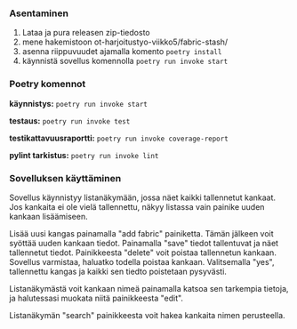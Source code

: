 

### Asentaminen
1. Lataa ja pura releasen zip-tiedosto
2. mene hakemistoon ot-harjoitustyo-viikko5/fabric-stash/
3. asenna riippuvuudet ajamalla komento `poetry install` 
4. käynnistä sovellus komennolla `poetry run invoke start`

### Poetry komennot
**käynnistys:** `poetry run invoke start`

**testaus:** `poetry run invoke test`

**testikattavuusraportti:** `poetry run invoke coverage-report`

**pylint tarkistus:** `poetry run invoke lint`

### Sovelluksen käyttäminen

Sovellus käynnistyy listanäkymään, jossa näet kaikki tallennetut kankaat. Jos kankaita ei ole vielä tallennettu, näkyy listassa vain painike uuden kankaan lisäämiseen.

Lisää uusi kangas painamalla "add fabric" painiketta. Tämän jälkeen voit syöttää uuden kankaan tiedot. Painamalla "save" tiedot tallentuvat ja näet tallennetut tiedot. Painikkeesta "delete" voit poistaa tallennetun kankaan. Sovellus varmistaa, haluatko todella poistaa kankaan. Valitsemalla "yes", tallennettu kangas ja kaikki sen tiedto poistetaan pysyvästi.

Listanäkymästä voit kankaan nimeä painamalla katsoa sen tarkempia tietoja, ja halutessasi muokata niitä painikkeesta "edit".

Listanäkymän "search" painikkeesta voit hakea kankaita nimen perusteella.
